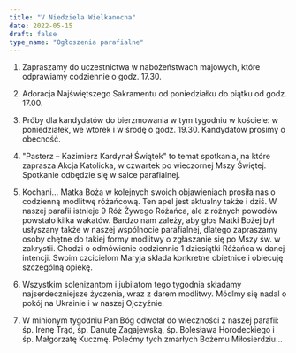 ```yaml
---
title: "V Niedziela Wielkanocna"
date: 2022-05-15
draft: false
type_name: "Ogłoszenia parafialne"
---
```


1. Zapraszamy do uczestnictwa w nabożeństwach majowych, które odprawiamy codziennie o godz. 17.30.

2. Adoracja Najświętszego Sakramentu od poniedziałku do piątku od godz. 17.00.

3. Próby dla kandydatów do bierzmowania w tym tygodniu w kościele: w poniedziałek, we wtorek i w środę o godz. 19.30. Kandydatów prosimy o obecność.

4. "Pasterz – Kazimierz Kardynał Świątek" to temat spotkania, na które zaprasza Akcja Katolicka, w czwartek po wieczornej Mszy Świętej. Spotkanie odbędzie się w salce parafialnej.

5. Kochani... Matka Boża w kolejnych swoich objawieniach prosiła nas o codzienną modlitwę różańcową. Ten apel jest aktualny także i dziś. W naszej parafii istnieje 9 Róż Żywego Różańca, ale z różnych powodów powstało kilka wakatów. Bardzo nam zależy, aby głos Matki Bożej był usłyszany także w naszej wspólnocie parafialnej, dlatego zapraszamy osoby chętne do takiej formy modlitwy o zgłaszanie się po Mszy św. w zakrystii. Chodzi o odmówienie codziennie 1 dziesiątki Różańca w danej intencji. Swoim czcicielom Maryja składa konkretne obietnice i obiecuję szczególną opiekę.

6. Wszystkim solenizantom i jubilatom tego tygodnia składamy najserdeczniejsze życzenia, wraz z darem modlitwy. Módlmy się nadal o pokój na Ukrainie i w naszej Ojczyźnie.

7. W minionym tygodniu Pan Bóg odwołał do wieczności z naszej parafii: śp. Irenę Trąd, śp. Danutę Zagajewską, śp. Bolesława Horodeckiego i śp. Małgorzatę Kuczmę. Polećmy tych zmarłych Bożemu Miłosierdziu...
